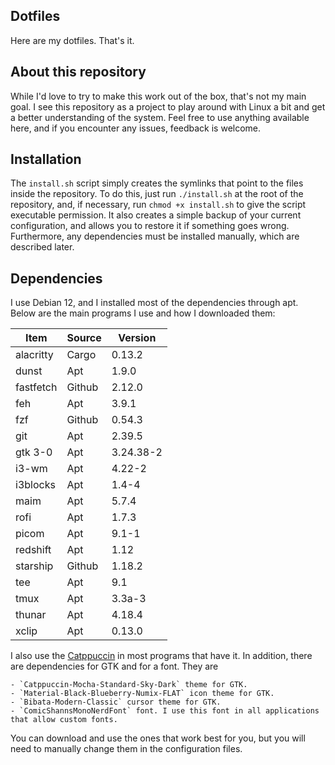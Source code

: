 ## Dotfiles

Here are my dotfiles. That's it.

## About this repository

While I'd love to try to make this work out of the box, that's not my main goal. I see this repository as a project to play around with Linux a bit and get a better understanding of the system. Feel free to use anything available here, and if you encounter any issues, feedback is welcome.

## Installation

The `install.sh` script simply creates the symlinks that point to the files inside the repository. To do this, just run `./install.sh` at the root of the repository, and, if necessary, run `chmod +x install.sh` to give the script executable permission.
It also creates a simple backup of your current configuration, and allows you to restore it if something goes wrong. Furthermore, any dependencies must be installed manually, which are described later.

## Dependencies

I use Debian 12, and I installed most of the dependencies through apt. Below are the main programs I use and how I downloaded them:

| Item   | Source | Version |
|--------|--------|---------|
| alacritty | Cargo | 0.13.2 |
| dunst | Apt | 1.9.0 |
| fastfetch | Github | 2.12.0 |
| feh | Apt | 3.9.1 |
| fzf | Github | 0.54.3 |
| git | Apt | 2.39.5 |
| gtk 3-0 | Apt | 3.24.38-2 |
| i3-wm  | Apt    | 4.22-2  |
| i3blocks | Apt  | 1.4-4   |
| maim | Apt | 5.7.4 |
| rofi | Apt | 1.7.3 |
| picom | Apt | 9.1-1 |
| redshift | Apt | 1.12 |
| starship | Github | 1.18.2 |
| tee | Apt | 9.1 |
| tmux | Apt | 3.3a-3 |
| thunar | Apt | 4.18.4 |
| xclip | Apt | 0.13.0 |

I also use the [Catppuccin](https://github.com/catppuccin/) in most programs that have it. In addition, there are dependencies for GTK and for a font. They are

    - `Catppuccin-Mocha-Standard-Sky-Dark` theme for GTK.
    - `Material-Black-Blueberry-Numix-FLAT` icon theme for GTK.
    - `Bibata-Modern-Classic` cursor theme for GTK.
    - `ComicShannsMonoNerdFont` font. I use this font in all applications that allow custom fonts.

You can download and use the ones that work best for you, but you will need to manually change them in the configuration files.
